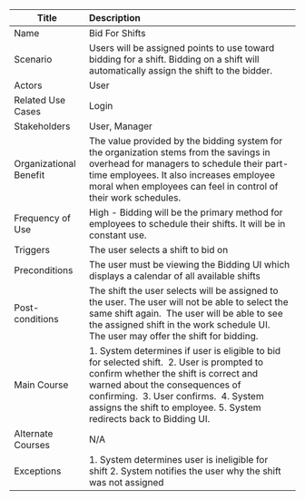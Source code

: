 | Title | Description |
|-------|:------------|
| Name | Bid For Shifts |
| Scenario | Users will be assigned points to use toward bidding for a shift. Bidding on a shift will automatically assign the shift to the bidder. |
| Actors | User |
| Related Use Cases | Login |
| Stakeholders | User, Manager |
| Organizational Benefit | The value provided by the bidding system for the organization stems from the savings in overhead for managers to schedule their part-time employees. It also increases employee moral when employees can feel in control of their work schedules. |
| Frequency of Use | High - Bidding will be the primary method for employees to schedule their shifts. It will be in constant use. |
| Triggers | The user selects a shift to bid on |
| Preconditions | The user must be viewing the Bidding UI which displays a calendar of all available shifts |
| Post-conditions | The shift the user selects will be assigned to the user. The user will not be able to select the same shift again.  The user will be able to see the assigned shift in the work schedule UI.  The user may offer the shift for bidding. |
| Main Course | 1. System determines if user is eligible to bid for selected shift.  2. User is prompted to confirm whether the shift is correct and warned about the consequences of confirming.  3. User confirms.  4. System assigns the shift to employee. 5. System redirects back to Bidding UI. |
| Alternate Courses | N/A |
| Exceptions | 1. System determines user is ineligible for shift 2. System notifies the user why the shift was not assigned|

